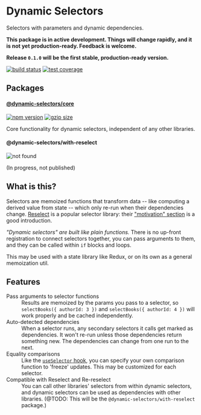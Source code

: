 # Dynamic Selectors

Selectors with parameters and dynamic dependencies.

**This package is in active development. Things will change rapidly, and it is not yet production-ready. Feedback is welcome.**

**Release `0.1.0` will be the first stable, production-ready version.**

[![build status](https://img.shields.io/travis/com/spautz/dynamic-selectors/main.svg)](https://travis-ci.com/spautz/dynamic-selectors/branches)
[![test coverage](https://img.shields.io/coveralls/github/spautz/dynamic-selectors/main.svg)](https://coveralls.io/github/spautz/dynamic-selectors?branch=main)

## Packages

#### [@dynamic-selectors/core](./packages/core/)

[![npm version](https://img.shields.io/npm/v/@dynamic-selectors/core/latest.svg)](https://www.npmjs.com/package/@dynamic-selectors/core)
[![gzip size](https://img.shields.io/bundlephobia/minzip/@dynamic-selectors/core)](https://bundlephobia.com/result?p=@dynamic-selectors/core@latest)

Core functionality for dynamic selectors, independent of any other libraries.

#### @dynamic-selectors/with-reselect

![not found](https://img.shields.io/badge/npm-package%20not%20found-red.svg)

(In progress, not published)

## What is this?

Selectors are memoized functions that transform data -- like computing a derived value from state -- which only re-run
when their dependencies change. [Reselect](https://github.com/reduxjs/reselect) is a popular selector library: their
["motivation" section](https://github.com/reduxjs/reselect#motivation-for-memoized-selectors) is a good introduction.

_"Dynamic selectors" are built like plain functions._ There is no up-front registration to connect selectors
together, you can pass arguments to them, and they can be called within `if` blocks and loops.

This may be used with a state library like Redux, or on its own as a general memoization util.

## Features

<dl>
  <dt>Pass arguments to selector functions</dt>
  <dd>
    Results are memoized by the params you pass to a selector, so <code>selectBooks({ authorId: 3 })</code> and
    <code>selectBooks({ authorId: 4 })</code> will work properly and be cached independently.
  </dd>

  <dt>Auto-detected dependencies</dt>
  <dd>
    When a selector runs, any secondary selectors it calls get marked as dependencies. It won't re-run unless those
    dependencies return something new. The dependencies can change from one run to the next.
  </dd>

  <dt>Equality comparisons</dt>
  <dd>
    Like the <a href="https://react-redux.js.org/api/hooks#equality-comparisons-and-updates"><code>useSelector</code>
    hook</a>, you can specify your own comparison function to 'freeze' updates. This may be customized for each selector.
  </dd>

  <dt>Compatible with Reselect and Re-reselect</dt>
  <dd>
    You can call other libraries' selectors from within dynamic selectors, and dynamic selectors can be used as
    dependencies with other libraries. (@TODO: This will be the <code>@dynamic-selectors/with-reselect</code> package.)
  </dd>
</dl>
